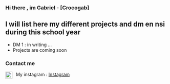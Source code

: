 ### Hi there , im Gabriel - [Crocogab]

## I will list here my different projects and dm en nsi during this school year
- DM 1 : in writing ...
- Projects are coming soon

### Contact me
<img align="left" alt="instagram.com" width="22px" src="https://upload.wikimedia.org/wikipedia/commons/thumb/e/e7/Instagram_logo_2016.svg/768px-Instagram_logo_2016.svg.png" >&nbsp; My instagram : [Instagram](https://www.instagram.com/_gabdn_/ "My instagram")

